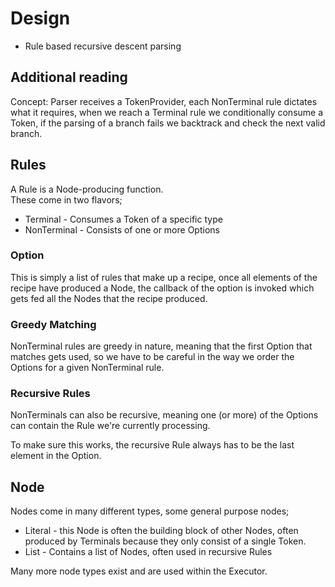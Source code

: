 # Design

- Rule based recursive descent parsing

## Additional reading

Concept: Parser receives a TokenProvider, each NonTerminal rule dictates what it requires, when we reach a Terminal rule we conditionally consume a Token, if the parsing of a branch fails we backtrack and check the next valid branch.  

## Rules

A Rule is a Node-producing function.  
These come in two flavors;  
- Terminal - Consumes a Token of a specific type  
- NonTerminal - Consists of one or more Options  

### Option

This is simply a list of rules that make up a recipe, once all elements of the recipe have produced a Node, the callback of the option is invoked which gets fed all the Nodes that the recipe produced.  

### Greedy Matching

NonTerminal rules are greedy in nature, meaning that the first Option that matches gets used, so we have to be careful in the way we order the Options for a given NonTerminal rule.  

### Recursive Rules

NonTerminals can also be recursive, meaning one (or more) of the Options can contain the Rule we're currently processing.  

To make sure this works, the recursive Rule always has to be the last element in the Option.  

## Node

Nodes come in many different types, some general purpose nodes;  
- Literal - this Node is often the building block of other Nodes, often produced by Terminals because they only consist of a single Token.  
- List - Contains a list of Nodes, often used in recursive Rules  

Many more node types exist and are used within the Executor.
